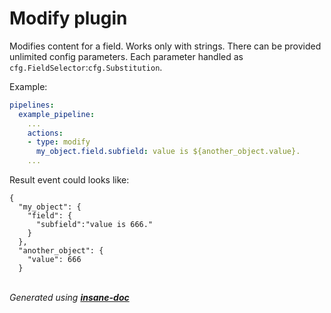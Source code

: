 # Modify plugin
Modifies content for a field. Works only with strings.
There can be provided unlimited config parameters. Each parameter handled as `cfg.FieldSelector`:`cfg.Substitution`.

Example:
```yaml
pipelines:
  example_pipeline:
    ...
    actions:
    - type: modify
      my_object.field.subfield: value is ${another_object.value}.
    ...
```

Result event could looks like:
```
{
  "my_object": {
    "field": {
      "subfield":"value is 666."
    }
  },
  "another_object": {
    "value": 666
  }
```

<br>*Generated using [__insane-doc__](https://github.com/vitkovskii/insane-doc)*